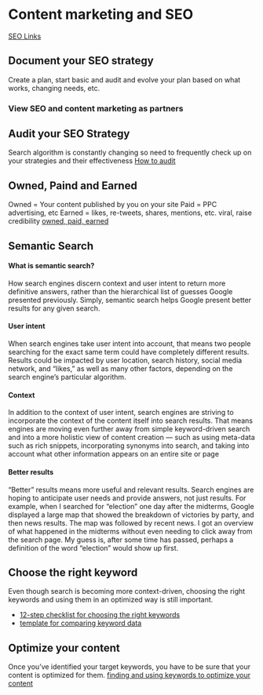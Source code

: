 # Content marketing and SEO
[SEO Links](https://github.com/stlouisweb/seo-notes/blob/master/links.md)

## Document your SEO strategy
Create a plan, start basic and audit and evolve your plan based on what works, changing needs, etc.

### View SEO and content marketing as partners


## Audit your SEO Strategy
Search algorithm is constantly changing so need to frequently check up on your strategies and their effectiveness [How to audit](http://contentmarketinginstitute.com/2014/04/audit-website-content-for-seo/)

## Owned, Paind and Earned
Owned = Your content published by you on your site
Paid = PPC advertising, etc
Earned = likes, re-tweets, shares, mentions, etc. viral, raise credibility
[owned, paid, earned](http://contentmarketinginstitute.com/2014/03/owned-paid-earned-content-strategy-seo/)

## Semantic Search
#### What is semantic search?
How search engines discern context and user intent to return more  definitive answers, rather than the hierarchical list of guesses Google presented previously. Simply, semantic search helps Google present better results for any given search.
#### User intent
When search engines take user intent into account, that means two people searching for the exact same term could have completely different results. Results could be impacted by user location, search history, social media network, and “likes,” as well as many other factors, depending on the search engine’s particular algorithm.
#### Context
In addition to the context of user intent, search engines are striving to incorporate the context of the content itself into search results. That means engines are moving even further away from simple keyword-driven search and into a more holistic view of content creation — such as using meta-data such as rich snippets, incorporating synonyms into search, and taking into account what other information appears on an entire site or page
#### Better results
“Better” results means more useful and relevant results. Search engines are hoping to anticipate user needs and provide answers, not just results. For example, when I searched for “election” one day after the midterms, Google displayed a large map that showed the breakdown of victories by party, and then news results. The map was followed by recent news. I got an overview of what happened in the midterms without even needing to click away from the search page. My guess is, after some time has passed, perhaps a definition of the word “election” would show up first.

## Choose the right keyword
Even though search is becoming more context-driven, choosing the right keywords and using them in an optimized way is still important.

* [12-step checklist for choosing the right keywords](http://contentmarketinginstitute.com/2013/01/keyword-selection-content-marketing-seo/)
* [template for comparing keyword data](http://contentmarketinginstitute.com/2010/08/content-creation-and-promotion-is-more-effective-with-seo/)

## Optimize your content

Once you’ve identified your target keywords, you have to be sure that your content is optimized for them.
[finding and using keywords to optimize your content](http://contentmarketinginstitute.com/2012/08/optimize-content-when-you-dont-know-seo/)


